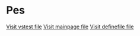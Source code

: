 # Pes



<a href="https://pes2025-26.github.io/Pes/vstest.py">Visit vstest file</a>
<a href="https://pes2025-26.github.io/Pes/mainpage.py">Visit mainpage file</a>
<a href="https://pes2025-26.github.io/Pes/definefile.py">Visit definefile file</a>
